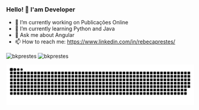 ### Hello! 👋 I'am Developer

- 🔭 I’m currently working on Publicações Online
- 🌱 I’m currently learning Python and Java
- 💬 Ask me about Angular
- 📫 How to reach me: https://www.linkedin.com/in/rebecaprestes/

<!-- - 😄 Pronouns: ...
- ⚡ Fun fact: ... -->
<!-- - 👯 I’m looking to collaborate on ...
- 🤔 I’m looking for help with ... -->
<!-- <div>
 <a href="https://github.com/bkprestes">
 <img align="center" src="https://github-readme-stats.vercel.app/api?username=bkprestes&show_icons=true&theme=dracula&include_all_commits=true&count_private=true"/>
 <img align="center" src="https://github-readme-stats.vercel.app/api/top-langs/?username=bkprestes&layout=compact&langs_count=10&theme=dracula"/>
</div> -->
<p>
 <img align="center" width=400 src="https://github-readme-stats.vercel.app/api?username=bkprestes&show_icons=true&theme=dracula&locale=en&include_all_commits=true&count_private=true" alt="bkprestes" />
 <img align="center" width=400 src="https://github-readme-streak-stats.herokuapp.com/?user=bkprestes&theme=dark" alt="bkprestes" />
</p>

![Snake animation](https://github.com/bkprestes/bkprestes/blob/output/github-contribution-grid-snake.svg)
 
<!--
**bkprestes/bkprestes** is a ✨ _special_ ✨ repository because its `README.md` (this file) appears on your GitHub profile.

Here are some ideas to get you started:

- 🔭 I’m currently working on ...
- 🌱 I’m currently learning ...
- 👯 I’m looking to collaborate on ...
- 🤔 I’m looking for help with ...
- 💬 Ask me about ...
- 📫 How to reach me: ...
- 😄 Pronouns: ...
- ⚡ Fun fact: ...
-->
